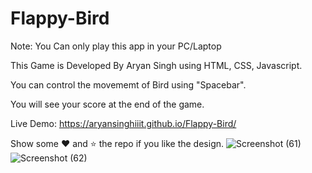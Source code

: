 # Flappy-Bird


Note: You Can only play this app in your PC/Laptop

This Game is Developed By Aryan Singh using HTML, CSS, Javascript.

You can control the movememt of Bird using "Spacebar".

You will see your score at the end of the game.

Live Demo: https://aryansinghiiit.github.io/Flappy-Bird/

Show some ❤️ and ⭐ the repo if you like the design.
![Screenshot (61)](https://user-images.githubusercontent.com/96579866/148723236-1ab3bc24-4cbf-41ea-b2cd-65a539863653.png)
![Screenshot (62)](https://user-images.githubusercontent.com/96579866/148723238-f90fa8ce-5a1a-456d-833a-4c687f2b1056.png)
